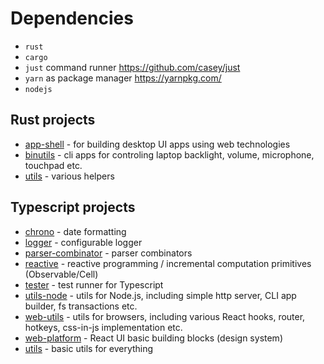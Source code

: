 # Dependencies
* `rust`
* `cargo`
* `just` command runner https://github.com/casey/just
* `yarn` as package manager https://yarnpkg.com/
* `nodejs`

## Rust projects
* [app-shell](app-shell) - for building desktop UI apps using web technologies
* [binutils](binutils) - cli apps for controling laptop backlight, volume, microphone, touchpad etc.
* [utils](rs-utils) - various helpers

## Typescript projects
* [chrono](ts-chrono) - date formatting
* [logger](ts-logger) - configurable logger
* [parser-combinator](ts-parser-combinator) - parser combinators
* [reactive](ts-reactive) - reactive programming / incremental computation primitives (Observable/Cell)
* [tester](ts-tester) - test runner for Typescript
* [utils-node](ts-utils-node) - utils for Node.js, including simple http server, CLI app builder, fs transactions etc.
* [web-utils](ts-web-utils) - utils for browsers, including various React hooks, router, hotkeys, css-in-js implementation etc.
* [web-platform](ts-web-platform) - React UI basic building blocks (design system)
* [utils](ts-utils) - basic utils for everything